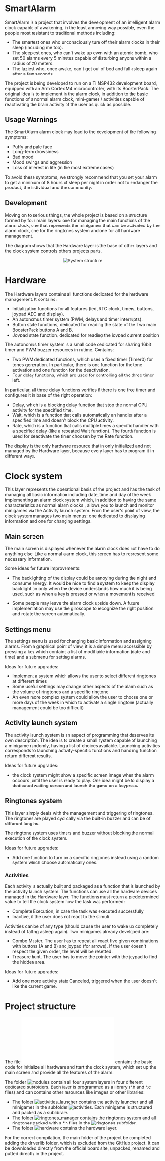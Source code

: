 # SmartAlarm

SmartAlarm is a project that involves the development of an intelligent alarm clock capable of awakening, in the least annoying way possible, even the people most resistant to traditional methods including:
- The smartest ones who unconsciously turn off their alarm clocks in their sleep (including me too).
- The sleepiest ones, who can't wake up even with an atomic bomb, who set 50 alarms every 5 minutes capable of disturbing anyone within a radius of 20 meters.
- The laziest who, once awake, can't get out of bed and fall asleep again after a few seconds.


The project is being developed to run on a Ti MSP432 development board, equipped with an Arm Cortex M4 microcontroller, with its BoosterPack. The original idea is to implement in the alarm clock, in addition to the basic functions of a normal alarm clock, mini-games / activities capable of reactivating the brain activity of the user as quick as possible. 
## Usage Warnings 

The SmartAlarm alarm clock may lead to the development of the following symptoms:
- Puffy and pale face
- Long-term drowsiness
- Bad mood
- Mood swings and aggression
- Loss of interest in life (in the most extreme cases)

To avoid these symptoms, we strongly recommend that you set your alarm to get a minimum of 8 hours of sleep per night in order not to endanger the product, the individual and the community.
## Development

Moving on to serious things, the whole project is based on a structure formed by four main layers: one for managing the main functions of the alarm clock, one that represents the minigames that can be activated by the alarm clock, one for the ringtones system and one for all hardware management.

The diagram shows that the Hardware layer is the base of other layers and the clock system controls others projects parts.
<p align="center">
    <img src="/documentation/main_structure.png" alt="System structure">
</p>


# Hardware
The Hardware layers contains all functions dedicated for the hardware management. It contains:
- Initialization functions for all features (led, RTC clock, timers, buttons, joypad ADC and display).
- An autonomus timer system (PWM, delays and timer interrupts).
- Button state functions, dedicated for reading the state of the Two main BoosterPack buttons A and B.
- Joypad state function, dedicated for reading the joypad current position

The autonomus timer system is a small code dedicated for sharing 16bit timer and PWM buzzer resources in rutime. Contains:
- Two PWM dedicated functions, which used a fixed timer (Timer0) for tones generation. In particular, there is one function for the tone activation and one function for the deactivation.
- Four delay functions, which are used for controlling all the three timer left. 

In particular, all three delay functions verifies if there is one free timer and configures it in base of the right operation:
- Delay, which is a blocking delay function that stop the normal CPU activity for the specified time.
- Wait, which is a function that calls automatically an handler after a specified time and doesn't block the CPU activity.
- Rate, which is a function that calls multiple times a specific handler with a specified delay (like a repeated Wait function).
The fourth function is used for deactivate the timer choosen by the Rate function.

The display is the only hardware resource that in only initialized and not managed by the Hardware layer, because every layer has to program it in different ways.

# Clock system

This layer represents the operational basis of the project and has the task of managing all basic information including date, time and day of the week implementing an alarm clock system which, in addition to having the same characteristics as normal alarm clocks , allows you to launch and monitor minigames via the Activity launch system. From the user's point of view, the clock system manages two main menus: one dedicated to displaying information and one for changing settings. 

## Main screen

The main screen is displayed whenever the alarm clock does not have to do anything else. Like a normal alarm clock, this screen has to represent some necessary information.

Some ideas for future improvements:

- The backlighting of the display could be annoying during the night and consume energy. It would be nice to find a system to keep the display backlight on only when the device understands how much it is being used, such as when a key is pressed or when a movement is received
  
- Some people may leave the alarm clock upside down. A future implementation may use the giroscope to recognize the right position and rotate the screen automatically. 


## Settings menu

The settings menu is used for changing basic information and assigning alarms. From a graphical point of view, it is a simple menu accessible by pressing a key which contains a list of modifiable information (date and time) and a submenu for setting alarms.

Ideas for future upgrades:
- Implement a system which allows the user to select different ringtones at different times
- Some useful settings may change other aspects of the alarm such as the volume of ringtones and a specific ringtone
- An even more complex system could allow the user to choose one or more days of the week in which to activate a single ringtone (actually management could be too difficult)


## Activity launch system

The activity launch system is an aspect of programming that deserves its own description. The idea is to create a small system capable of launching a minigame randomly, having a list of choices available. Launching activities corresponds to launching activity-specific functions and handling function return different results.

Ideas for future upgrades:
- the clock system might show a specific screen image when the alarm occours ,until the user is ready to play. One idea might be to display a dedicated waiting screen and launch the game on a keypress.

## Ringtones system 

This layer simply deals with the management and triggering of ringtones. The ringtones are played cyclically via the built-in buzzer and can be of different lengths.

The ringtone system uses timers and buzzer without blocking the normal execution of the clock system.

Ideas for future upgrades:
- Add one function to turn on a specific ringtones instead using a random system which choose automatically ones.

### Activities

Each activity is actually built and packaged as a function that is launched by the activity launch system. The functions can use all the hardware devices managed in the Hardware layer. The functions must return a predetermined value to tell the clock system how the task was performed:
 
- Complete Execution, in case the task was executed successfully
- Inactive, if the user does not react to the stimuli

Activities can be of any type (should cause the user to wake up completely instead of falling asleep again). Two minigames already developed are:
- Combo Master. The user has to repeat all exact five given combinations with buttons (A and B) and joypad (for arrows). If the user doesn't respect the given order, the level will be resetted.
- Treasure hunt. The user has to move the pointer with the joypad to find the hidden area.

Ideas for future upgrades:
- Add one more activity state Canceled, triggered when the user doesn't like the current game.

# Project structure
The file ![main.c](/main.c) contains the basic code for initialize all hardware and ttart the clock system, which set up the main screen and provide all the features of the alarm.

The folder ![modules](/modules) contain all four system layers in four different dedicated subfolders. Each layer is programmed as a library (*.h and *.c files) and can contains other resources like images or other libraries:

- The folder ![activities_launcher](/modules/activities_launcher) contains the activity launcher and all minigames in the subfolder ![activities](/modules/activities_launcher/activities). Each minigame is structured and packed as a sublibrary.
- The folder ![ringtones_manager](/modules/ringtones_manager) contains the ringtones system and all ringtones packed with a *.h files in the ![ringtones](/modules/ringtones_manager/ringtones) subfolder.
- The folder ![hardware](/modules/ringtones_manager) contains the hardware layer.

For the correct compilation, the main folder of the project be completed adding the driverlib folder, which is excluded from the GitHub project. It can be downloaded directly from the official board site, unpacked, renamed and putted directly in the project.
